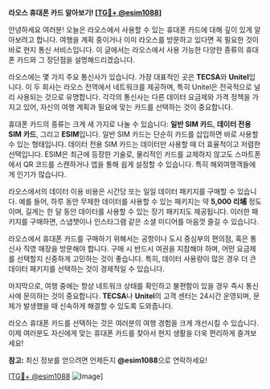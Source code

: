 **라오스 휴대폰 카드 알아보기! [[TG💪+ @esim1088](https://t.me/s/esim1088)]**

안녕하세요 여러분! 오늘은 라오스에서 사용할 수 있는 휴대폰 카드에 대해 깊이 있게 알아보려고 합니다. 여행을 계획 중이거나 이미 라오스를 방문하고 있다면 꼭 필요한 것이 바로 현지 통신 서비스입니다. 이 글에서는 라오스에서 사용 가능한 다양한 종류의 휴대폰 카드와 그 장단점을 설명해드리겠습니다.

라오스에는 몇 가지 주요 통신사가 있습니다. 가장 대표적인 곳은 **TECSA**와 **Unitel**입니다. 이 두 회사는 라오스 전역에서 네트워크를 제공하며, 특히 Unitel은 전국적으로 널리 사용되는 것으로 유명합니다. 각각의 통신사는 다른 데이터 요금제와 가격 정책을 가지고 있어, 자신의 여행 계획과 필요에 맞는 카드를 선택하는 것이 중요합니다.

휴대폰 카드의 종류는 크게 세 가지로 나눌 수 있습니다: **일반 SIM 카드**, **데이터 전용 SIM 카드**, 그리고 **ESIM**입니다. 일반 SIM 카드는 단순히 카드를 삽입하면 바로 사용할 수 있는 형태입니다. 데이터 전용 SIM 카드는 데이터만 사용할 때 더 효율적이고 저렴한 선택입니다. ESIM은 최근에 등장한 기술로, 물리적인 카드를 교체하지 않고도 스마트폰에서 QR 코드를 스캔하거나 앱을 통해 쉽게 설정할 수 있습니다. 특히 해외여행객들에게 인기가 많습니다.

라오스에서의 데이터 이용 비용은 시간당 또는 일일 데이터 패키지를 구매할 수 있습니다. 예를 들어, 하루 동안 무제한 데이터를 사용할 수 있는 패키지는 약 **5,000 리埔** 정도이며, 길게는 한 달 동안 데이터를 사용할 수 있는 장기 패키지도 제공됩니다. 이러한 패키지를 구매하면, 스냅챗이나 인스타그램 같은 소셜 미디어를 마음껏 즐길 수 있습니다.

라오스에서 휴대폰 카드를 구매하기 위해서는 공항이나 도시 중심부의 편의점, 혹은 통신사 직영 매장을 방문해야 합니다. 구매 시 반드시 여권을 지참해야 하며, 어떤 요금제를 선택할지 신중하게 고민하는 것이 좋습니다. 특히, 데이터 사용량이 많은 경우 더 큰 데이터 패키지를 선택하는 것이 경제적일 수 있습니다.

마지막으로, 여행 중에는 항상 네트워크 상태를 확인하고 불편함이 있을 경우 즉시 통신사에 문의하는 것이 중요합니다. **TECSA**나 **Unitel**의 고객 센터는 24시간 운영되며, 문제가 발생했을 때 신속하게 해결할 수 있도록 도와줍니다.

라오스 휴대폰 카드를 선택하는 것은 여러분의 여행 경험을 크게 개선시킬 수 있습니다. 이제 여러분도 자신에게 맞는 휴대폰 카드를 찾아서 현지 생활을 더욱 편리하게 즐겨보세요!

**참고:** 최신 정보를 얻으려면 언제든지 **@esim1088**으로 연락하세요! 

[[TG💪+ @esim1088](https://t.me/s/esim1088) ![Image](https://i.postimg.cc/Y0z9fWf4/image.png)]